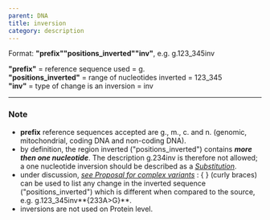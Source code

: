 ```yaml
---
parent: DNA
title: inversion
category: description
---
```


Format:   **"prefix""positions_inverted""inv"**,  e.g. g.123_345inv

**"prefix"**  =  reference sequence used  =  g.<br>
**"positions_inverted"**  =  range of nucleotides inverted  =  123_345<br>
**"inv"**  =  type of change is an inversion  =  inv

---

### Note

*	**prefix** reference sequences accepted are g., m., c. and n. (genomic, mitochondrial, coding DNA and non-coding DNA).
*	by definition, the region inverted ("positions_inverted") contains _**more then one nucleotide**_. The description g.234inv is therefore not allowed; a one nucleotide inversion should be described as a [_Substitution_](/recommendations/DNA/variant/substitution/). 
*	under discussion, [_see Proposal for complex variants_](http://www.hgvs.org/mutnomen/HGVS_extend_PT.doc)
	:	{ } (curly braces) can be used to list any change in the inverted sequence ("positions_inverted") which is different when compared to the source, e.g. g.123_345inv**{233A>G}**.
*	inversions are not used on Protein level.
